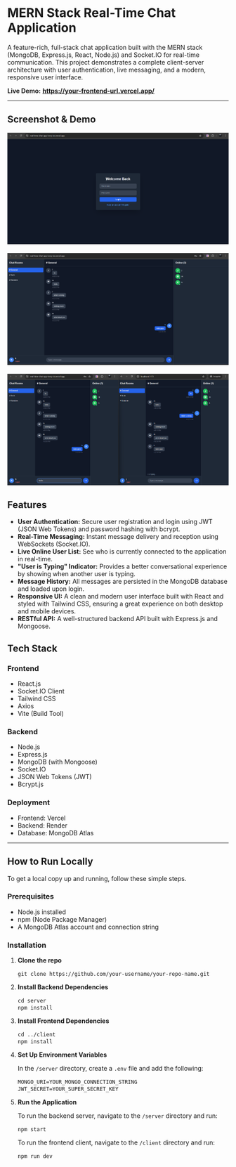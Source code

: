 <h1>MERN Stack Real-Time Chat Application</h1>
<p>A feature-rich, full-stack chat application built with the MERN stack (MongoDB, Express.js, React, Node.js) and Socket.IO for real-time communication. This project demonstrates a complete client-server architecture with user authentication, live messaging, and a modern, responsive user interface.</p>
<p><strong>Live Demo:</strong> <a href="https://your-frontend-url.vercel.app/"><strong>https://your-frontend-url.vercel.app/</strong></a></p>
        
<hr>
<h2>Screenshot & Demo</h2>
        <p><em><img src="https://github.com/preesha73/Real-Time-ChatApp/blob/main/a.png" alt="Screenshot of the MERN Chat Application" class="screenshot"><br><br><img src="https://github.com/preesha73/Real-Time-ChatApp/blob/main/b.png" alt="Screenshot of the MERN Chat Application" class="screenshot"><br><br><img src="https://github.com/preesha73/Real-Time-ChatApp/blob/main/c.png" alt="Screenshot of the MERN Chat Application" class="screenshot"><br></em></p>

   <h2>Features</h2>
       <ul>
            <li><strong>User Authentication:</strong> Secure user registration and login using JWT (JSON Web Tokens) and password hashing with bcrypt.</li>
            <li><strong>Real-Time Messaging:</strong> Instant message delivery and reception using WebSockets (Socket.IO).</li>
            <li><strong>Live Online User List:</strong> See who is currently connected to the application in real-time.</li>
            <li><strong>"User is Typing" Indicator:</strong> Provides a better conversational experience by showing when another user is typing.</li>
            <li><strong>Message History:</strong> All messages are persisted in the MongoDB database and loaded upon login.</li>
            <li><strong>Responsive UI:</strong> A clean and modern user interface built with React and styled with Tailwind CSS, ensuring a great experience on both desktop and mobile devices.</li>
            <li><strong>RESTful API:</strong> A well-structured backend API built with Express.js and Mongoose.</li>
        </ul>

   <h2>Tech Stack</h2>
        <h3>Frontend</h3>
        <ul>
           <li>React.js</li>
            <li>Socket.IO Client</li>
            <li>Tailwind CSS</li>
            <li>Axios</li>
            <li>Vite (Build Tool)</li>
        </ul>
        <h3>Backend</h3>
        <ul>
            <li>Node.js</li>
            <li>Express.js</li>
            <li>MongoDB (with Mongoose)</li>
            <li>Socket.IO</li>
            <li>JSON Web Tokens (JWT)</li>
            <li>Bcrypt.js</li>
        </ul>
        <h3>Deployment</h3>
        <ul>
            <li>Frontend: Vercel</li>
            <li>Backend: Render</li>
            <li>Database: MongoDB Atlas</li>
       </ul>

   <hr>

  <h2>How to Run Locally</h2>
        <p>To get a local copy up and running, follow these simple steps.</p>

   <h3>Prerequisites</h3>
       <ul>
            <li>Node.js installed</li>
            <li>npm (Node Package Manager)</li>
            <li>A MongoDB Atlas account and connection string</li>
        </ul>

   <h3>Installation</h3>
        <ol>
            <li>
                <p><strong>Clone the repo</strong></p>
                <pre><code>git clone https://github.com/your-username/your-repo-name.git</code></pre>
            </li>
            <li>
                <p><strong>Install Backend Dependencies</strong></p>
                <pre><code>cd server
npm install</code></pre>
            </li>
            <li>
                <p><strong>Install Frontend Dependencies</strong></p>
                <pre><code>cd ../client
npm install</code></pre>
            </li>
            <li>
                <p><strong>Set Up Environment Variables</strong></p>
                <p>In the <code>/server</code> directory, create a <code>.env</code> file and add the following:</p>
                <pre><code>MONGO_URI=YOUR_MONGO_CONNECTION_STRING
JWT_SECRET=YOUR_SUPER_SECRET_KEY</code></pre>
            </li>
            <li>
                <p><strong>Run the Application</strong></p>
                <p>To run the backend server, navigate to the <code>/server</code> directory and run:</p>
                <pre><code>npm start</code></pre>
                <p>To run the frontend client, navigate to the <code>/client</code> directory and run:</p>
                <pre><code>npm run dev</code></pre>
            </li>
        </ol>
    </div>
</body>
</html>
